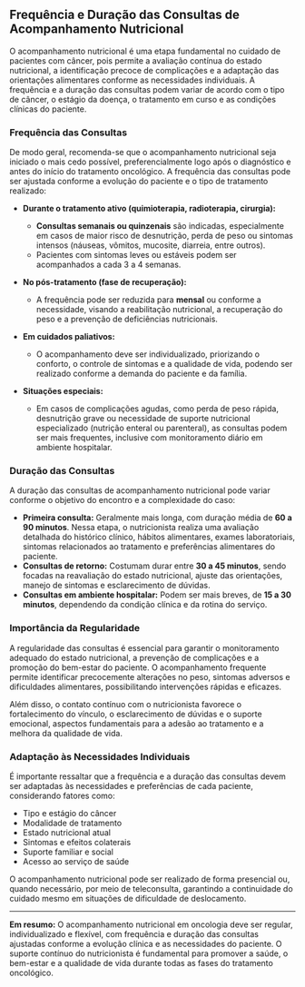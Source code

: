 
## Frequência e Duração das Consultas de Acompanhamento Nutricional

O acompanhamento nutricional é uma etapa fundamental no cuidado de pacientes com câncer, pois permite a avaliação contínua do estado nutricional, a identificação precoce de complicações e a adaptação das orientações alimentares conforme as necessidades individuais. A frequência e a duração das consultas podem variar de acordo com o tipo de câncer, o estágio da doença, o tratamento em curso e as condições clínicas do paciente.

### Frequência das Consultas

De modo geral, recomenda-se que o acompanhamento nutricional seja iniciado o mais cedo possível, preferencialmente logo após o diagnóstico e antes do início do tratamento oncológico. A frequência das consultas pode ser ajustada conforme a evolução do paciente e o tipo de tratamento realizado:

- **Durante o tratamento ativo (quimioterapia, radioterapia, cirurgia):**
  - **Consultas semanais ou quinzenais** são indicadas, especialmente em casos de maior risco de desnutrição, perda de peso ou sintomas intensos (náuseas, vômitos, mucosite, diarreia, entre outros).
  - Pacientes com sintomas leves ou estáveis podem ser acompanhados a cada 3 a 4 semanas.

- **No pós-tratamento (fase de recuperação):**
  - A frequência pode ser reduzida para **mensal** ou conforme a necessidade, visando a reabilitação nutricional, a recuperação do peso e a prevenção de deficiências nutricionais.

- **Em cuidados paliativos:**
  - O acompanhamento deve ser individualizado, priorizando o conforto, o controle de sintomas e a qualidade de vida, podendo ser realizado conforme a demanda do paciente e da família.

- **Situações especiais:**
  - Em casos de complicações agudas, como perda de peso rápida, desnutrição grave ou necessidade de suporte nutricional especializado (nutrição enteral ou parenteral), as consultas podem ser mais frequentes, inclusive com monitoramento diário em ambiente hospitalar.

### Duração das Consultas

A duração das consultas de acompanhamento nutricional pode variar conforme o objetivo do encontro e a complexidade do caso:

- **Primeira consulta:** Geralmente mais longa, com duração média de **60 a 90 minutos**. Nessa etapa, o nutricionista realiza uma avaliação detalhada do histórico clínico, hábitos alimentares, exames laboratoriais, sintomas relacionados ao tratamento e preferências alimentares do paciente.
- **Consultas de retorno:** Costumam durar entre **30 a 45 minutos**, sendo focadas na reavaliação do estado nutricional, ajuste das orientações, manejo de sintomas e esclarecimento de dúvidas.
- **Consultas em ambiente hospitalar:** Podem ser mais breves, de **15 a 30 minutos**, dependendo da condição clínica e da rotina do serviço.

### Importância da Regularidade

A regularidade das consultas é essencial para garantir o monitoramento adequado do estado nutricional, a prevenção de complicações e a promoção do bem-estar do paciente. O acompanhamento frequente permite identificar precocemente alterações no peso, sintomas adversos e dificuldades alimentares, possibilitando intervenções rápidas e eficazes.

Além disso, o contato contínuo com o nutricionista favorece o fortalecimento do vínculo, o esclarecimento de dúvidas e o suporte emocional, aspectos fundamentais para a adesão ao tratamento e a melhora da qualidade de vida.

### Adaptação às Necessidades Individuais

É importante ressaltar que a frequência e a duração das consultas devem ser adaptadas às necessidades e preferências de cada paciente, considerando fatores como:

- Tipo e estágio do câncer
- Modalidade de tratamento
- Estado nutricional atual
- Sintomas e efeitos colaterais
- Suporte familiar e social
- Acesso ao serviço de saúde

O acompanhamento nutricional pode ser realizado de forma presencial ou, quando necessário, por meio de teleconsulta, garantindo a continuidade do cuidado mesmo em situações de dificuldade de deslocamento.

---

**Em resumo:** O acompanhamento nutricional em oncologia deve ser regular, individualizado e flexível, com frequência e duração das consultas ajustadas conforme a evolução clínica e as necessidades do paciente. O suporte contínuo do nutricionista é fundamental para promover a saúde, o bem-estar e a qualidade de vida durante todas as fases do tratamento oncológico.
```

